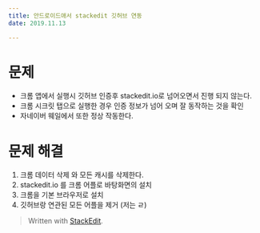 ```yaml
---
title: 안드로이드애서 stackedit 깃허브 연동  
date: 2019.11.13

---
```

# 문제 
 - 크롬 앱에서 실행시 깃허브 인증후 stackedit.io로 넘어오면서 진행 되지 않는다.
 - 크롬 시크릿 탭으로 실행한 경우 인증 정보가 넘어 오며 잘 동작하는 것을 확인
 - 자네이버 웨일에서 또한 정상 작동한다.

#  문제 해결
 1. 크롬 데이터 삭제 와 모든 캐시를 삭제한다. 
 2. stackedit.io 를 크롬 어플로 바탕화면의 설치
 3. 크롬을 기본 브라우저로 설치
 4. 깃허브랑 연관된 모든 어플을 제거 (저는 ㄹ)
> Written with [StackEdit](https://ㄴㅅstackedit.io/).
<!--stackedit_data:
eyJoaXN0b3J5IjpbLTE1ODQwNDc0MzAsMTEwMTA1OTA3OCwtMT
I0MTc2MTExLC03ODU2ODM5ODksOTE3NDAyNTBdfQ==
-->